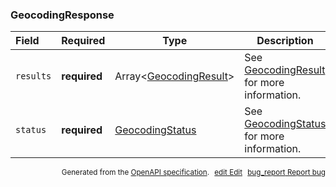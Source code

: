 <!--- This is a generated file, do not edit! -->
<!--- [START maps_http_schema_geocodingresponse] -->
<h3 class="schema-object" id="GeocodingResponse">GeocodingResponse</h3>

| Field     | Required     | Type                                                               | Description                                                                     |
| :-------- | ------------ | ------------------------------------------------------------------ | ------------------------------------------------------------------------------- |
| `results` | **required** | Array&lt;[GeocodingResult](#GeocodingResult "GeocodingResult")&gt; | See [GeocodingResult](#GeocodingResult "GeocodingResult") for more information. |
| `status`  | **required** | [GeocodingStatus](#GeocodingStatus "GeocodingStatus")              | See [GeocodingStatus](#GeocodingStatus "GeocodingStatus") for more information. |

<p style="text-align: right; font-size: smaller;">Generated from the <a class="gc-analytics-event" data-category="GMP" data-label="openapi-github" href="https://github.com/googlemaps/openapi-specification" title="Google Maps Platform OpenAPI Specification" class="external">OpenAPI specification</a>.
<a class="gc-analytics-event" data-category="GMP" data-label="openapi-github" style="margin-left: 5px;" href="https://github.com/googlemaps/openapi-specification/blob/main/specification/schemas/GeocodingResponse.yml" title="Edit on GitHub"><span class="material-icons">edit</span> Edit</a>
<a class="gc-analytics-event" data-category="GMP" data-label="openapi-github" style="margin-left: 5px;" href="https://github.com/googlemaps/openapi-specification/issues/new?assignees=&labels=type%3A+bug%2C+triage+me&template=bug_report.md&title=[schemas] Bug - GeocodingResponse" title="File bug for schemas on GitHub"><span class="material-icons">bug_report</span> Report bug</a>
</p>

<!--- [END maps_http_schema_geocodingresponse] -->
